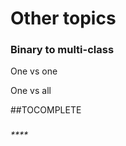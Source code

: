 # Other topics

### Binary to multi-class 

One vs one

One vs all



\#\#TOCOMPLETE

#### 

### 

_\*\*\*\*_

